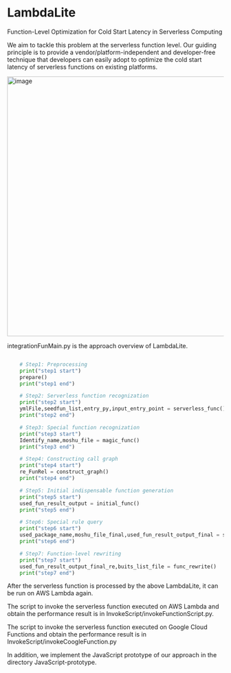 # LambdaLite
Function-Level Optimization for Cold Start Latency in Serverless Computing

We aim to tackle this problem at the serverless function level. Our guiding principle is to provide a vendor/platform-independent and developer-free technique that developers can easily adopt to optimize the cold start latency of serverless functions on existing platforms. 



<img width="605" alt="image" src="https://user-images.githubusercontent.com/79156929/188566749-03132e98-15de-4e3d-8a9a-871cc9605e66.png">

integrationFunMain.py is the approach overview of LambdaLite.



```Python

    # Step1: Preprocessing
    print("step1 start")
    prepare()
    print("step1 end")

    # Step2: Serverless function recognization
    print("step2 start")
    ymlFile,seedfun_list,entry_py,input_entry_point = serverless_func()
    print("step2 end")

    # Step3: Special function recognization
    print("step3 start")
    Identify_name,moshu_file = magic_func()
    print("step3 end")

    # Step4: Constructing call graph 
    print("step4 start")
    re_FunRel = construct_graph()
    print("step4 end")

    # Step5: Initial indispensable function generation
    print("step5 start")
    used_fun_result_output = initial_func()
    print("step5 end")

    # Step6: Special rule query
    print("step6 start")
    used_package_name,moshu_file_final,used_fun_result_output_final = special_rule()
    print("step6 end")

    # Step7: Function-level rewriting
    print("step7 start")
    used_fun_result_output_final_re,buits_list_file = func_rewrite()
    print("step7 end")
```

After the serverless function is processed by the above LambdaLite, it can be run on AWS Lambda again.

The script to invoke the serverless function executed on AWS Lambda and obtain the performance result is in InvokeScript/invokeFunctionScript.py.

The script to invoke the serverless function executed on Google Cloud Functions and obtain the performance result is in InvokeScript/invokeCoogleFunction.py

In addition, we implement the JavaScript prototype of our approach in the directory JavaScript-prototype.

